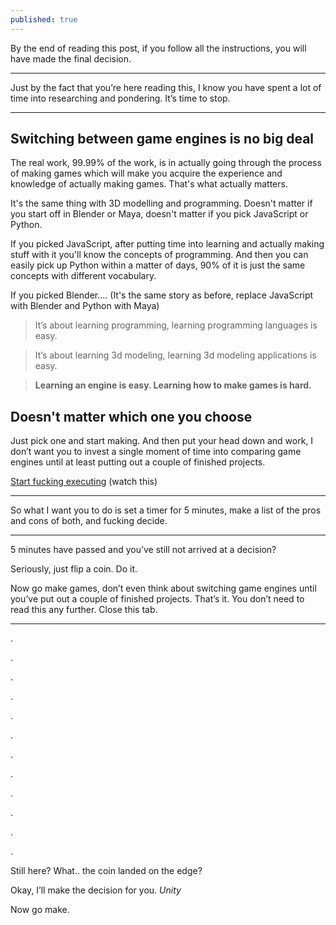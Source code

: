 ```yaml
---
published: true
---
```

By the end of reading this post, if you follow all the instructions, you will have made the final decision.

---

Just by the fact that you’re here reading this, I know you have spent a lot of time into researching and pondering. It’s time to stop.

---

## Switching between game engines is no big deal

The real work, 99.99% of the work, is in actually going through the process of making games which will make you acquire the experience and knowledge of actually making games. That's what actually matters.

It's the same thing with 3D modelling and programming. Doesn't matter if you start off in Blender or Maya, doesn't matter if you pick JavaScript or Python.

If you picked JavaScript, after putting time into learning and actually making stuff with it you'll know the concepts of programming. And then you can easily pick up Python within a matter of days, 90% of it is just the same concepts with different vocabulary.

If you picked Blender.... (It's the same story as before, replace JavaScript with Blender and Python with Maya)


> It’s about learning programming, learning programming languages is easy.

> It’s about learning 3d modeling, learning 3d modeling applications is easy.

> **Learning an engine is easy. Learning how to make games is hard.**



## Doesn't matter which one you choose

Just pick one and start making. And then put your head down and work, I don’t want you to invest a single moment of time into comparing game engines until at least putting out a couple of finished projects.

[Start fucking executing](https://youtu.be/Q5jiifErFEE) (watch this)

---

So what I want you to do is set a timer for 5 minutes, make a list of the pros and cons of both, and fucking decide.

---

5 minutes have passed and you’ve still not arrived at a decision?

Seriously, just flip a coin. Do it.

Now go make games, don’t even think about switching game engines until you’ve put out a couple of finished projects. That’s it. You don’t need to read this any further. Close this tab.

---

.

.

.

.

.

.

.

.

.

.

.

.

Still here? What.. the coin landed on the edge?

Okay, I’ll make the decision for you. _Unity_

Now go make.
